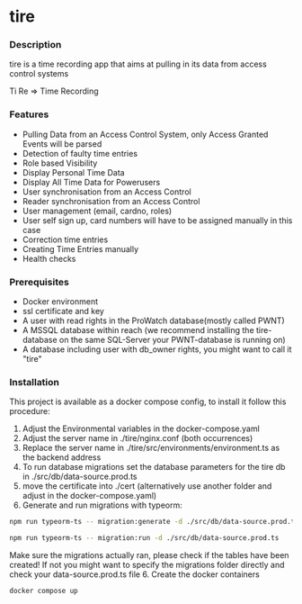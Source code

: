 # tire

### Description

tire is a time recording app that aims at pulling in its data from access control systems

Ti Re => Time Recording

### Features

- Pulling Data from an Access Control System, only Access Granted Events will be parsed
- Detection of faulty time entries
- Role based Visibility
- Display Personal Time Data
- Display All Time Data for Powerusers
- User synchronisation from an Access Control
- Reader synchronisation from an Access Control
- User management (email, cardno, roles)
- User self sign up, card numbers will have to be assigned manually in this case
- Correction time entries
- Creating Time Entries manually
- Health checks

### Prerequisites

- Docker environment
- ssl certificate and key
- A user with read rights in the ProWatch database(mostly called PWNT)
- A MSSQL database within reach (we recommend installing the tire-database on the same SQL-Server your PWNT-database is running on)
- A database including user with db_owner rights, you might want to call it "tire"

### Installation

This project is available as a docker compose config, to install it follow this procedure:

1. Adjust the Environmental variables in the docker-compose.yaml
2. Adjust the server name in ./tire/nginx.conf (both occurrences)
3. Replace the server name in ./tire/src/environments/environment.ts as the backend address
4. To run database migrations set the database parameters for the tire db in ./src/db/data-source.prod.ts
5. move the certificate into ./cert (alternatively use another folder and adjust in the docker-compose.yaml)
6. Generate and run migrations with typeorm:

```bash
npm run typeorm-ts -- migration:generate -d ./src/db/data-source.prod.ts ./migrations/initial

npm run typeorm-ts -- migration:run -d ./src/db/data-source.prod.ts

```

Make sure the migrations actually ran, please check if the tables have been created! If not you might want to specify the migrations folder directly and check your data-source.prod.ts file 6. Create the docker containers

```bash
docker compose up

```
